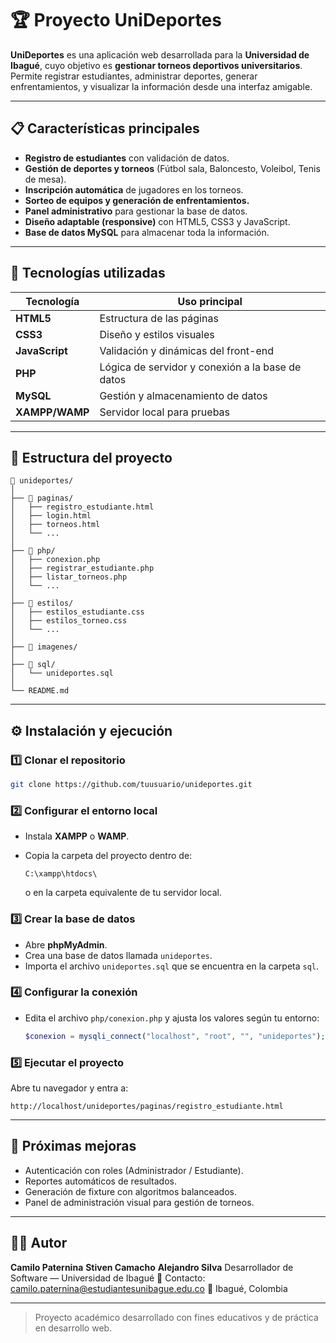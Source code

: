 # 🏆 Proyecto UniDeportes

**UniDeportes** es una aplicación web desarrollada para la **Universidad de Ibagué**, cuyo objetivo es **gestionar torneos deportivos universitarios**.
Permite registrar estudiantes, administrar deportes, generar enfrentamientos, y visualizar la información desde una interfaz amigable.

---

## 📋 Características principales

* **Registro de estudiantes** con validación de datos.
* **Gestión de deportes y torneos** (Fútbol sala, Baloncesto, Voleibol, Tenis de mesa).
* **Inscripción automática** de jugadores en los torneos.
* **Sorteo de equipos y generación de enfrentamientos.**
* **Panel administrativo** para gestionar la base de datos.
* **Diseño adaptable (responsive)** con HTML5, CSS3 y JavaScript.
* **Base de datos MySQL** para almacenar toda la información.

---

## 🧰 Tecnologías utilizadas

| Tecnología     | Uso principal                                    |
| -------------- | ------------------------------------------------ |
| **HTML5**      | Estructura de las páginas                        |
| **CSS3**       | Diseño y estilos visuales                        |
| **JavaScript** | Validación y dinámicas del front-end             |
| **PHP**        | Lógica de servidor y conexión a la base de datos |
| **MySQL**      | Gestión y almacenamiento de datos                |
| **XAMPP/WAMP** | Servidor local para pruebas                      |

---

## 📂 Estructura del proyecto

```
📁 unideportes/
│
├── 📁 paginas/
│   ├── registro_estudiante.html
│   ├── login.html
│   ├── torneos.html
│   └── ...
│
├── 📁 php/
│   ├── conexion.php
│   ├── registrar_estudiante.php
│   ├── listar_torneos.php
│   └── ...
│
├── 📁 estilos/
│   ├── estilos_estudiante.css
│   ├── estilos_torneo.css
│   └── ...
│
├── 📁 imagenes/
│
├── 📁 sql/
│   └── unideportes.sql
│
└── README.md
```

---

## ⚙️ Instalación y ejecución

### 1️⃣ Clonar el repositorio

```bash
git clone https://github.com/tuusuario/unideportes.git
```

### 2️⃣ Configurar el entorno local

* Instala **XAMPP** o **WAMP**.
* Copia la carpeta del proyecto dentro de:

  ```
  C:\xampp\htdocs\
  ```

  o en la carpeta equivalente de tu servidor local.

### 3️⃣ Crear la base de datos

* Abre **phpMyAdmin**.
* Crea una base de datos llamada `unideportes`.
* Importa el archivo `unideportes.sql` que se encuentra en la carpeta `sql`.

### 4️⃣ Configurar la conexión

* Edita el archivo `php/conexion.php` y ajusta los valores según tu entorno:

  ```php
  $conexion = mysqli_connect("localhost", "root", "", "unideportes");
  ```

### 5️⃣ Ejecutar el proyecto

Abre tu navegador y entra a:

```
http://localhost/unideportes/paginas/registro_estudiante.html
```

---

## 🚀 Próximas mejoras

* Autenticación con roles (Administrador / Estudiante).
* Reportes automáticos de resultados.
* Generación de fixture con algoritmos balanceados.
* Panel de administración visual para gestión de torneos.

---

## 👨‍💻 Autor

**Camilo Paternina**
**Stiven Camacho**
**Alejandro Silva**
Desarrollador de Software — Universidad de Ibagué
📧 Contacto: [camilo.paternina@estudiantesunibague.edu.co](mailto:camilo.paternina@estudiantesunibague.edu.co)
📍 Ibagué, Colombia

---

> Proyecto académico desarrollado con fines educativos y de práctica en desarrollo web.
